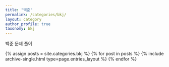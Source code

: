 ```yaml
---
title: "백준"
permalink: /categories/bkj/
layout: category
author_profile: true
taxonomy: bkj
---
```


백준 문제 풀이

{% assign posts = site.categories.bkj %}
{% for post in posts %} {% include archive-single.html type=page.entries_layout %} {% endfor %}